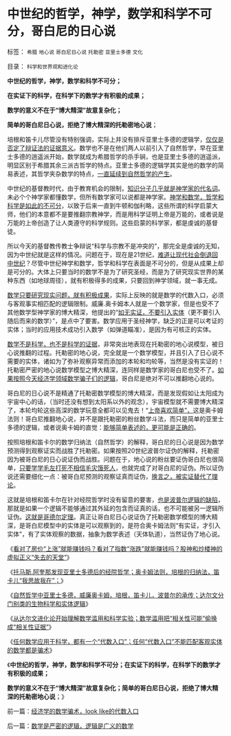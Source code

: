 # 中世纪的哲学，神学，数学和科学不可分，哥白尼的日心说

标签： `希腊` `地心说` `哥白尼日心说` `托勒密` `亚里士多德` `文化` 

目录： `科学和世界观和进化论`

**中世纪的哲学，神学，数学和科学不可分；**

**在实证下的科学，在科学下的数学才有积极的成果；**

**数学的意义不在于“博大精深”故意复杂化；**

**简单的哥白尼日心说，拒绝了博大精深的托勒密地心说**；

培根和笛卡儿尽管没有特别强调，实际上并没有排斥亚里士多德的逻辑学，[仅仅是否定了辩证法的证据意义](../../../2011/3/1/物极必反规律和辩证法.md)。数学也不是在他们两人以前引入了自然哲学，早在亚里士多德的逍遥派开始，数学就成为希腊哲学的杀手锏，也是亚里士多德的逍遥派，明显区别于希腊其余三派古哲学的特点。亚里士多德的逻辑学其实是他的数学的简易表述，其哲学夹杂数学的特点，[一直延续到自然哲学的产生](../../../2010/6/17/宇宙是封闭的连续“球面”；科学理论与自然哲学的边界.md)。

中世纪的基督教时代，由于教育机会的限制，[知识分子几乎就是神学家的代名词](../../../2011/2/1/传统知识分子没有勇气面对现实和逻辑的启蒙.md)。未必个个神学家都懂数学，但所有数学家可以说都是神学家。[神学和数学，哲学和科学是如此的不可分](../../../2009/6/1/为什么哲学信仰不能涵盖科学.md)，以致于后来一直到牛顿和伽利略，这些所谓的科学启蒙大师，他们的本意都不是要推翻宗教神学，而是用科学证明上帝是万能的，或者说是万能的上帝创造了让人类遵守的科学规则。这些启蒙的科学家，都是虔诚的基督徒。

所以今天的基督教传教士争辩说“科学与宗教不是冲突的”，那完全是虔诚的无知，因为中世纪就是这样的情况。问题在于，现在是21世纪，[难道让现代社会倒退回中世纪](../../../2009/6/19/科学实证性排斥任何哲学诡辩.md)？尽管中世纪神学和数学，哲学和科学在表面是不可分的，但是从成果上却是可分的。大体上只要当时的数学不是为了研究圣经，而是为了研究现实世界的某种东西（如地球周径），就有积极得多的成果，只要回到神学领域，就一事无成。

[数学只要研究现实问题，就有积极成果](../../../2010/6/12/数学是文科理科的分界；数学是科学的成本.md)，实际上反映的就是数学的代数入口，必须与客观事实相匹配的逻辑限制。威廉.奥卡姆本人就是一个数学家，但是也受不了其他数学型神学家的博大精深，他提出的“[如无实证，不要引入实体](../../../2010/1/5/存实除虚的奥卡姆剃刀法则.md)（更不要引入随后而来的数学）”，是点中了要害。数学应用于圣经神学，缺乏的正是可以考证的实体；当时的应用技术成功引入数学（如弹道瞄准），是因为有可核正的实体。

[数学不是科学，也不是科学的证据](../../../2010/6/19/数学滥用令社会科盲化.md)，非常突出地表现在托勒密的地心说模型，被日心说推翻的过程。托勒密的地心说，完全就是一个数学模型，并且引入了日心说不需要的实体，诸如为了弥补观察异常而添加的本轮和均轮等，当然是没有实证的！托勒密严密的地心说数学模型之博大精深，连同样是数学家的哥白尼也受不了。[如果按照今天经济学领域数学骗子们的逻辑](../../../2010/7/29/诡辩术是傻逼“怀才不遇”的“技术”.md)，哥白尼是绝对不可以推翻地心说的。

哥白尼的日心说不是精通了托勒密数学模型的博大精深，而是发现假如让太阳成为宇宙中心的话，（当时还没有想到太阳系以外的观念），宇宙模型就不需要博大精深了，本轮均轮这些高深的数学玩意全都可以见鬼去！“[上帝喜欢简单”，](../../../2009/1/24/经济很简单，政治很简单，科学很简单，真理很简单.md)这是奥卡姆法则！哥白尼推翻地心说，并不是跟托勒密的粉丝数学斗法，而只是简单的亚里士多德的逻辑，或者说奥卡姆的直觉：[能够简单表述的，更可能是正确的](../../../2011/2/10/没有抽象就没有经济科学和奥卡姆法则.md)。

按照培根和笛卡尔的数学归纳法（自然哲学）的解释，哥白尼的日心说是因为数学预测得到观察证实而战胜了托勒密。如果按照20世纪波普尔证伪的解释，托勒密因为被哥白尼的日心说证伪而战胜。问题在于，地心说的粉丝要证伪哥白尼也很简单，[只要学学毛左打死不相信毛灾饿死人](../../../2011/5/28/直觉！不确定性定律下的专制与民主.md)，也就完成了对哥白尼的证伪。所以证伪说还需要细化一点：被哥白尼预测的观察证真而证伪，[换言之，被实证替代了理论](../../../2009/6/18/科学是实证集；为什么诺贝尔不喜欢中国传统文化.md)。

这就是培根和笛卡尔在针对经院哲学时没有留意的要害，[也是波普尔逻辑的缺陷](../../../2011/12/28/米塞斯和波普尔的不同“先验性”和社会性科学标准.md)，那就是如果一个逻辑不能够通过其外延的包含而证真的话，也不可能被另一逻辑所证伪。[这就是哥德尔定理](../../../2009/6/6/哥德尔悖论定理，唯心哲学的恶梦.md)。真正让哥白尼日心说证伪了托勒密数学模型的博大精深，是哥白尼模型中的实体是可以观察到的，是符合奥卡姆法则“有实证，才引入实体”，有了实体观察的数据，抽象为数学表述（天体轨道），当然证伪了地心说。

《[看对了房价“上涨”就能赚钱吗？看对了指数“涨跌”就能赚钱吗？股神和炒楼神的虚拟正义“失去的天堂”](../../../2012/10/11/股神和炒楼神的虚拟“失去的天堂”.md)》

《[托马斯.阿奎那发现亚里士多德后的经院哲学；奥卡姆法则，培根的归纳法，笛卡儿“我思故我在”；](../../../2012/10/12/滥用数学的起源和历史贡献；.md)》

《[自然哲学中亚里士多德，威廉奥卡姆，培根，笛卡儿，波普尔的承传；达尔文分门别类的生物科学和实体逻辑](../../../2012/10/12/亚里士多德，威廉奥卡姆，培根，笛卡儿，波普尔的承传.md)》

《[从达尔文进化论开始理解数学滥用和科学实验；数学滥用把“相关性可能”偷换成“相关性证据”](../../../2012/10/12/从进化论理解数学滥用和社会科学.md)》

《[任何数学应用于科学，都有一个“代数入口”；任何“代数入口”不能匹配客观实体的数学都是骗术](../../../2012/10/13/经济学的数学骗术，look&nbsp;like的代数入口.md)》

《**中世纪的哲学，神学，数学和科学不可分；在实证下的科学，在科学下的数学才有积极的成果；**

**数学的意义不在于“博大精深”故意复杂化；简单的哥白尼日心说，拒绝了博大精深的托勒密地心说**；》





前一篇：[经济学的数学骗术，look&nbsp;like的代数入口](../../../2012/10/13/经济学的数学骗术，look&nbsp;like的代数入口.md)

后一篇：[数学是严密的逻辑，逻辑是广义的数学](../../../2012/10/13/数学是严密的逻辑，逻辑是广义的数学.md)
